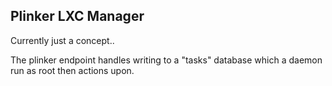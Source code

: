 Plinker LXC Manager
---

Currently just a concept..

The plinker endpoint handles writing to a "tasks" database which a daemon run as root then actions upon.
